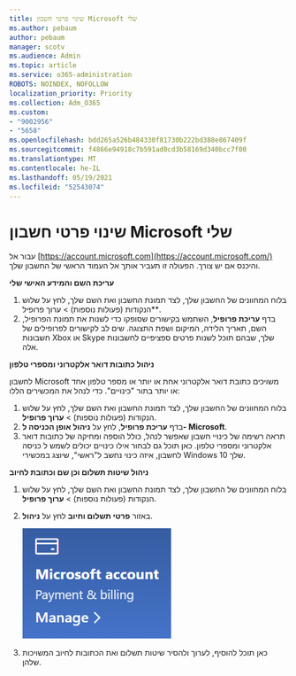 ```yaml
---
title: שינוי פרטי חשבון Microsoft שלי
ms.author: pebaum
author: pebaum
manager: scotv
ms.audience: Admin
ms.topic: article
ms.service: o365-administration
ROBOTS: NOINDEX, NOFOLLOW
localization_priority: Priority
ms.collection: Adm_O365
ms.custom:
- "9002956"
- "5658"
ms.openlocfilehash: bdd265a526b484330f81730b222bd388e867409f
ms.sourcegitcommit: f4866e94918c7b591ad0cd3b58169d340bcc7f00
ms.translationtype: MT
ms.contentlocale: he-IL
ms.lasthandoff: 05/19/2021
ms.locfileid: "52543074"
---
```

# <a name="change-my-microsoft-account-information"></a>שינוי פרטי חשבון Microsoft שלי

עבור אל [https://account.microsoft.com](https://account.microsoft.com/) והיכנס אם יש צורך. הפעולה זו תעביר אותך אל העמוד הראשי של החשבון שלך.  

**עריכת השם והמידע האישי שלי**

1. בלוח המחוונים של החשבון שלך, לצד תמונת החשבון ואת השם שלך, לחץ על שלוש הנקודות (פעולות נוספות) > ערוך פרופיל**.
2. בדף **עריכת פרופיל**, השתמש בקישורים שסופקו כדי לשנות את תמונת הפרופיל, השם, תאריך הלידה, המיקום ושפת התצוגה. שים לב לקישורים לפרופילים של חשבונות Xbox או Skype שלך, שבהם תוכל לשנות פרטים ספציפיים לחשבונות אלה.

**ניהול כתובות דואר אלקטרוני ומספרי טלפון**

לחשבון Microsoft משויכים כתובת דואר אלקטרוני אחת או יותר או מספר טלפון אחד או יותר בתור "כינויים". כדי לנהל את המכשירים הללו:

1. בלוח המחוונים של החשבון שלך, לצד תמונת החשבון ואת השם שלך, לחץ על שלוש הנקודות (פעולות נוספות) > **ערוך פרופיל**.
2. בדף **עריכת פרופיל**, לחץ על **ניהול אופן הכניסה ל- Microsoft**. 
3. תראה רשימה של כינויי חשבון שאפשר לנהל, כולל הוספה ומחיקה של כתובות דואר אלקטרוני ומספרי טלפון. כאן תוכל גם לבחור אילו כינויים יכולים לשמש ל כניסה לחשבון, איזה כינוי נחשב ל"ראשי", שיוצג במכשירי Windows 10 שלך.

**ניהול שיטות תשלום וכן שם וכתובת לחיוב** 

1. בלוח המחוונים של החשבון שלך, לצד תמונת החשבון ואת השם שלך, לחץ על שלוש הנקודות (פעולות נוספות) > **ערוך פרופיל**.
2. באזור **פרטי תשלום וחיוב** לחץ על **ניהול**.

    ![ניהול תשלום וחיוב](media/manage-account.png)

3. כאן תוכל להוסיף, לערוך ולהסיר שיטות תשלום ואת הכתובות לחיוב המשויכות שלהן. 
